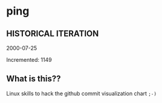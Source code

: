 # ping

## HISTORICAL ITERATION
2000-07-25

Incremented: 1149

## What is this?? 
Linux skills to hack the github commit visualization chart `;-)`
